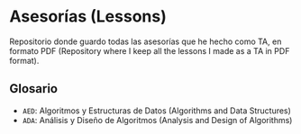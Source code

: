 # Asesorías (Lessons)

Repositorio donde guardo todas las asesorías que he hecho como TA, en formato PDF (Repository where I keep all the lessons I made as a TA in PDF format).

## Glosario

- `AED`: Algoritmos y Estructuras de Datos (Algorithms and Data Structures)
- `ADA`: Análisis y Diseño de Algoritmos (Analysis and Design of Algorithms)
